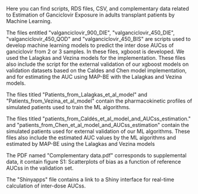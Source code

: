 Here you can find scripts, RDS files, CSV, and complementary data related to Estimation of Ganciclovir Exposure in adults transplant patients by Machine Learning.

The files entitled "valganciclovir_900_DIE", "valganciclovir_450_DIE", "valganciclovir_450_QOD" and "valganciclovir_450_BIS" are scripts used to develop machine learning models to predict the inter dose AUCss of ganciclovir from 2 or 3 samples. In these files, xgboost is developed. We used the Lalagkas and Vezina models for the implementation. 
These files also include the script for the external validation of our xgboost models on validation datasets based on the Caldes and Chen model implementation, and for estimating the AUC using MAP-BE with the Lalagkas and Vezina models.

The files titled "Patients_from_Lalagkas_et_al_model" and "Patients_from_Vezina_et_al_model" contain the pharmacokinetic profiles of simulated patients used to train the ML algorithms.

The files titled "patients_from_Caldés_et_al_model_and_AUCss_estimation." and "patients_from_Chen_et_al_model_and_AUCss_estimation" contain the simulated patients used for external validation of our ML algorithms. These files also include the estimated AUC values by the ML algorithms and estimated by MAP-BE using the Lalagkas and Vezina models

The PDF named "Complementary data.pdf" corresponds to supplemental data, it contain figure S1:  Scatterplots of bias as a function of reference AUCss in the validation set.

The "Shinyapps" file contains a link to a Shiny interface for real-time calculation of inter-dose AUCss. 

